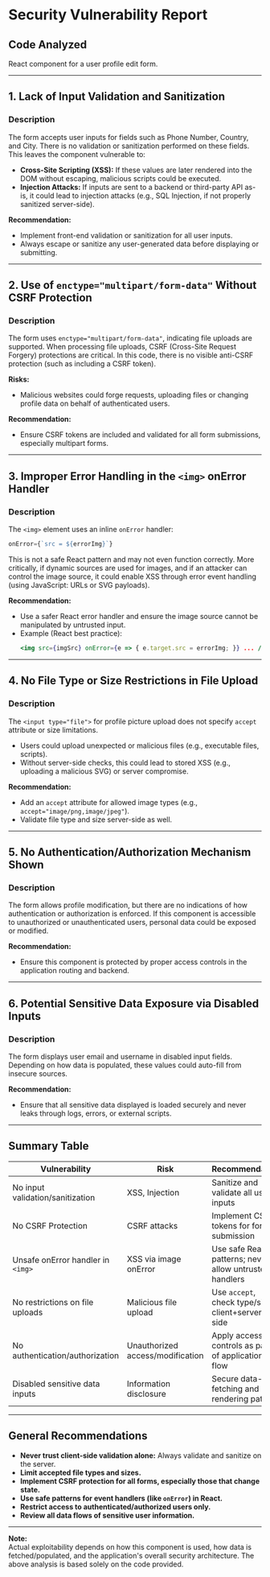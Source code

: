 # Security Vulnerability Report

## Code Analyzed

React component for a user profile edit form.

---

## 1. **Lack of Input Validation and Sanitization**

### Description
The form accepts user inputs for fields such as Phone Number, Country, and City. There is no validation or sanitization performed on these fields. This leaves the component vulnerable to:

- **Cross-Site Scripting (XSS):** If these values are later rendered into the DOM without escaping, malicious scripts could be executed.
- **Injection Attacks:** If inputs are sent to a backend or third-party API as-is, it could lead to injection attacks (e.g., SQL Injection, if not properly sanitized server-side).

**Recommendation:**  
- Implement front-end validation or sanitization for all user inputs.
- Always escape or sanitize any user-generated data before displaying or submitting.

---

## 2. **Use of `enctype="multipart/form-data"` Without CSRF Protection**

### Description
The form uses `enctype="multipart/form-data"`, indicating file uploads are supported. When processing file uploads, CSRF (Cross-Site Request Forgery) protections are critical. In this code, there is no visible anti-CSRF protection (such as including a CSRF token).

**Risks:**
- Malicious websites could forge requests, uploading files or changing profile data on behalf of authenticated users.

**Recommendation:**
- Ensure CSRF tokens are included and validated for all form submissions, especially multipart forms.

---

## 3. **Improper Error Handling in the `<img>` onError Handler**

### Description
The `<img>` element uses an inline `onError` handler:  
```js
onError={`src = ${errorImg}`}
```
This is not a safe React pattern and may not even function correctly. More critically, if dynamic sources are used for images, and if an attacker can control the image source, it could enable XSS through error event handling (using JavaScript: URLs or SVG payloads).

**Recommendation:**
- Use a safer React error handler and ensure the image source cannot be manipulated by untrusted input.
- Example (React best practice):
  ```jsx
  <img src={imgSrc} onError={e => { e.target.src = errorImg; }} ... />
  ```

---

## 4. **No File Type or Size Restrictions in File Upload**

### Description
The `<input type="file">` for profile picture upload does not specify `accept` attribute or size limitations.

- Users could upload unexpected or malicious files (e.g., executable files, scripts).
- Without server-side checks, this could lead to stored XSS (e.g., uploading a malicious SVG) or server compromise.

**Recommendation:**
- Add an `accept` attribute for allowed image types (e.g., `accept="image/png,image/jpeg"`).
- Validate file type and size server-side as well.

---

## 5. **No Authentication/Authorization Mechanism Shown**

### Description
The form allows profile modification, but there are no indications of how authentication or authorization is enforced. If this component is accessible to unauthorized or unauthenticated users, personal data could be exposed or modified.

**Recommendation:**
- Ensure this component is protected by proper access controls in the application routing and backend.

---

## 6. **Potential Sensitive Data Exposure via Disabled Inputs**

### Description
The form displays user email and username in disabled input fields. Depending on how data is populated, these values could auto-fill from insecure sources.

**Recommendation:**
- Ensure that all sensitive data displayed is loaded securely and never leaks through logs, errors, or external scripts.

---

## Summary Table

| Vulnerability                      | Risk                                 | Recommendation                                           |
|-------------------------------------|--------------------------------------|---------------------------------------------------------|
| No input validation/sanitization    | XSS, Injection                       | Sanitize and validate all user inputs                   |
| No CSRF Protection                 | CSRF attacks                         | Implement CSRF tokens for form submission               |
| Unsafe onError handler in `<img>`   | XSS via image onError                | Use safe React patterns; never allow untrusted handlers |
| No restrictions on file uploads     | Malicious file upload                | Use `accept`, check type/size client+server-side        |
| No authentication/authorization     | Unauthorized access/modification     | Apply access controls as part of application flow       |
| Disabled sensitive data inputs      | Information disclosure               | Secure data-fetching and rendering paths                |

---

## General Recommendations

- **Never trust client-side validation alone:** Always validate and sanitize on the server.
- **Limit accepted file types and sizes.**
- **Implement CSRF protection for all forms, especially those that change state.**
- **Use safe patterns for event handlers (like `onError`) in React.**
- **Restrict access to authenticated/authorized users only.**
- **Review all data flows of sensitive user information.**

---

**Note:**  
Actual exploitability depends on how this component is used, how data is fetched/populated, and the application's overall security architecture. The above analysis is based solely on the code provided.